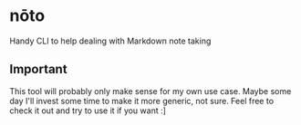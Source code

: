 # nōto

Handy CLI to help dealing with Markdown note taking

## Important

This tool will probably only make sense for my own use case. Maybe some day I'll invest some time to make it more generic, not sure. Feel free to check it out and try to use it if you want :]
